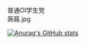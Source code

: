 <!---
- 👋 Hi, I’m @Sean-163
- 👀 I’m interested in ...
- 🌱 I’m currently learning ...
- 💞️ I’m looking to collaborate on ...
- 📫 How to reach me ...

Sean-163/Sean-163 is a ✨ special ✨ repository because its `README.md` (this file) appears on your GitHub profile.
You can click the Preview link to take a look at your changes.
--->
普通OI学生党   
蒟蒻.jpg


[![Anurag's GitHub stats](https://github-readme-stats.vercel.app/api?username=sean-163)](https://github.com/anuraghazra/github-readme-stats)

